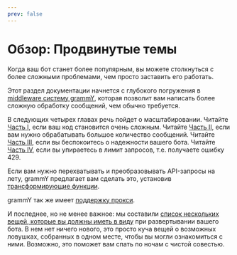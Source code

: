 ```yaml
---
prev: false
---
```


# Обзор: Продвинутые темы

Когда ваш бот станет более популярным, вы можете столкнуться с более сложными проблемами, чем просто заставить его работать.

Этот раздел документации начнется с глубокого погружения в [middleware систему grammY](./middleware), которая позволит вам написать более сложную обработку сообщений, чем обычно требуется.

В следующих четырех главах речь пойдет о масштабировании.
Читайте [Часть I](./structuring), если ваш код становится очень сложным.
Читайте [Часть II](./scaling), если вам нужно обрабатывать большое количество сообщений.
Читайте [Часть III](./reliability), если вы беспокоитесь о надежности вашего бота.
Читайте [Часть IV](./flood), если вы упираетесь в лимит запросов, т.е. получаете ошибку 429.

Если вам нужно перехватывать и преобразовывать API-запросы на лету, grammY предлагает вам сделать это, установив [трансформирующие функции](./transformers).

grammY так же имеет [поддержку прокси](./proxy).

И последнее, но не менее важное: мы составили [список нескольких вещей, которые вы должны иметь в виду](./deployment) при развертывании вашего бота.
В нем нет ничего нового, это просто куча вещей о возможных ловушках, собранных в одном месте, чтобы вы могли ознакомиться с ними.
Возможно, это поможет вам спать по ночам с чистой совестью.
